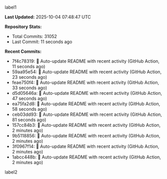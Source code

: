
label1 
<!-- ACTIVITY_START -->
**Last Updated:** 2025-10-04 07:48:47 UTC

**Repository Stats:**
- Total Commits: 31052
- Last Commit: 11 seconds ago

**Recent Commits:**
- 7f4c78319: 🤖 Auto-update README with recent activity (GitHub Action, 11 seconds ago)
- 59aa95e54: 🤖 Auto-update README with recent activity (GitHub Action, 23 seconds ago)
- feae750f4: 🤖 Auto-update README with recent activity (GitHub Action, 33 seconds ago)
- d5d05646a: 🤖 Auto-update README with recent activity (GitHub Action, 47 seconds ago)
- ea75fa2d8: 🤖 Auto-update README with recent activity (GitHub Action, 58 seconds ago)
- ceb03dd93: 🤖 Auto-update README with recent activity (GitHub Action, 81 seconds ago)
- 157cc84b3: 🤖 Auto-update README with recent activity (GitHub Action, 2 minutes ago)
- 9b5118856: 🤖 Auto-update README with recent activity (GitHub Action, 2 minutes ago)
- 3f0967f14: 🤖 Auto-update README with recent activity (GitHub Action, 2 minutes ago)
- 1abcc448b: 🤖 Auto-update README with recent activity (GitHub Action, 2 minutes ago)
<!-- ACTIVITY_END -->

label2
